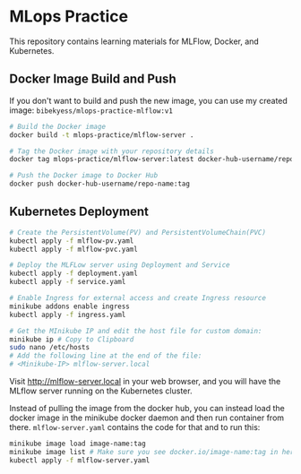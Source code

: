 # MLops Practice

This repository contains learning materials for MLFlow, Docker, and Kubernetes.

## Docker Image Build and Push
If you don't want to build and push the new image, you can use my created image: `bibekyess/mlops-practice-mlflow:v1`
```bash
# Build the Docker image
docker build -t mlops-practice/mlflow-server .

# Tag the Docker image with your repository details
docker tag mlops-practice/mlflow-server:latest docker-hub-username/repo-name:tag

# Push the Docker image to Docker Hub
docker push docker-hub-username/repo-name:tag
```
## Kubernetes Deployment

```bash
# Create the PersistentVolume(PV) and PersistentVolumeChain(PVC)
kubectl apply -f mlflow-pv.yaml
kubectl apply -f mlflow-pvc.yaml

# Deploy the MLFLow server using Deployment and Service
kubectl apply -f deployment.yaml
kubectl apply -f service.yaml

# Enable Ingress for external access and create Ingress resource
minikube addons enable ingress
kubectl apply -f ingress.yaml
```
```bash
# Get the MInikube IP and edit the host file for custom domain:
minikube ip # Copy to Clipboard
sudo nano /etc/hosts
# Add the following line at the end of the file:
# <Minikube-IP> mlflow-server.local
```
Visit http://mlflow-server.local in your web browser, and you will have the MLflow server running on the Kubernetes cluster.


Instead of pulling the image from the docker hub, you can instead load the docker image in the minikube docker daemon and then run container from there. `mlflow-server.yaml` contains the code for that and to run this:
```bash
minikube image load image-name:tag
minikube image list # Make sure you see docker.io/image-name:tag in here
kubectl apply -f mlflow-server.yaml
```